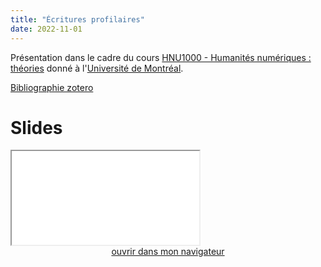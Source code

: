 ```yaml
---
title: "Écritures profilaires"
date: 2022-11-01
---
```


Présentation dans le cadre du cours [HNU1000 - Humanités numériques : théories](https://admission.umontreal.ca/cours-et-horaires/cours/hnu-1000/) donné à l'[Université de Montréal](https://www.umontreal.ca/). 

[Bibliographie zotero](https://www.zotero.org/groups/4840352/ecrituresprofil/library)

# Slides 

<iframe src="/html/Conf/EcrituresProfilaires.html" title="description" allowfullscreen="allowfullscreen"></iframe>

<div style="text-align:center">
<a href="/html/Conf/EcrituresProfilaires.html" target="_blank">ouvrir dans mon navigateur</a>
</div>


